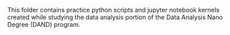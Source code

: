 This folder contains practice python scripts and jupyter notebook kernels
created while studying the data analysis portion of the Data Analysis Nano 
Degree (DAND) program.

